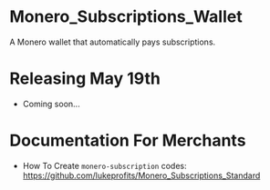 # Monero_Subscriptions_Wallet
A Monero wallet that automatically pays subscriptions.

# Releasing May 19th
- Coming soon... 

# Documentation For Merchants
- How To Create `monero-subscription` codes: https://github.com/lukeprofits/Monero_Subscriptions_Standard
